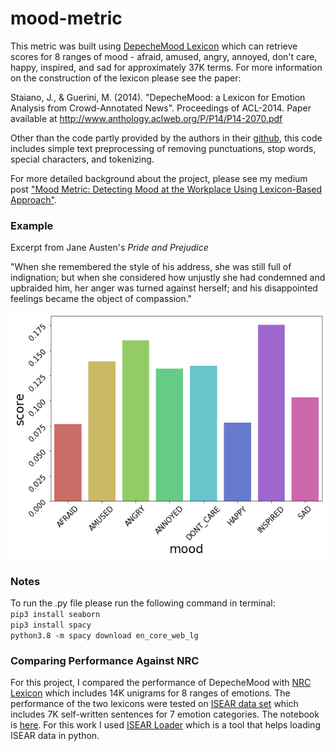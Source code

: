 # mood-metric

This metric was built using [DepecheMood Lexicon](https://github.com/marcoguerini/DepecheMood) which can retrieve scores for 8 ranges of mood - afraid, amused, angry, annoyed, don't care, happy, inspired, and sad for approximately 37K terms. For more information on the construction of the lexicon please see the paper:

Staiano, J., & Guerini, M. (2014). "DepecheMood: a Lexicon for Emotion Analysis from Crowd-Annotated News". Proceedings of ACL-2014. Paper available at http://www.anthology.aclweb.org/P/P14/P14-2070.pdf

Other than the code partly provided by the authors in their [github](https://github.com/marcoguerini/DepecheMood), this code includes simple text preprocessing of removing punctuations, stop words, special characters, and tokenizing.

For more detailed background about the project, please see my medium post ["Mood Metric: Detecting Mood at the Workplace Using Lexicon-Based Approach"](https://medium.com/@esther.e.song/mood-metric-detecting-mood-at-workplace-using-lexicon-based-approach-8a2b2bbba74).

### Example

Excerpt from Jane Austen's *Pride and Prejudice*

"When she remembered the style of his address, she was still full of indignation; but when she considered how unjustly she had condemned and upbraided him, her anger was turned against herself; and his disappointed feelings became the object of compassion."

![mood metric](/pride_and_prejudice.png)

### Notes

To run the .py file please run the following command in terminal:  
```pip3 install seaborn```  
```pip3 install spacy```  
```python3.8 -m spacy download en_core_web_lg```  


### Comparing Performance Against NRC

For this project, I compared the performance of DepecheMood with [NRC Lexicon](https://saifmohammad.com/WebPages/NRC-Emotion-Lexicon.htm) which includes 14K unigrams for 8 ranges of emotions. The performance of the two lexicons were tested on [ISEAR data set](https://www.unige.ch/cisa/research/materials-and-online-research/research-material/) which includes 7K self-written sentences for 7 emotion categories. The notebook is [here](https://github.com/ehsong/mood-metric/blob/master/nrc_dm_comparison.ipynb). For this work I used [ISEAR Loader](https://github.com/sinmaniphel/py_isear_dataset) which is a tool that helps loading ISEAR data in python.
